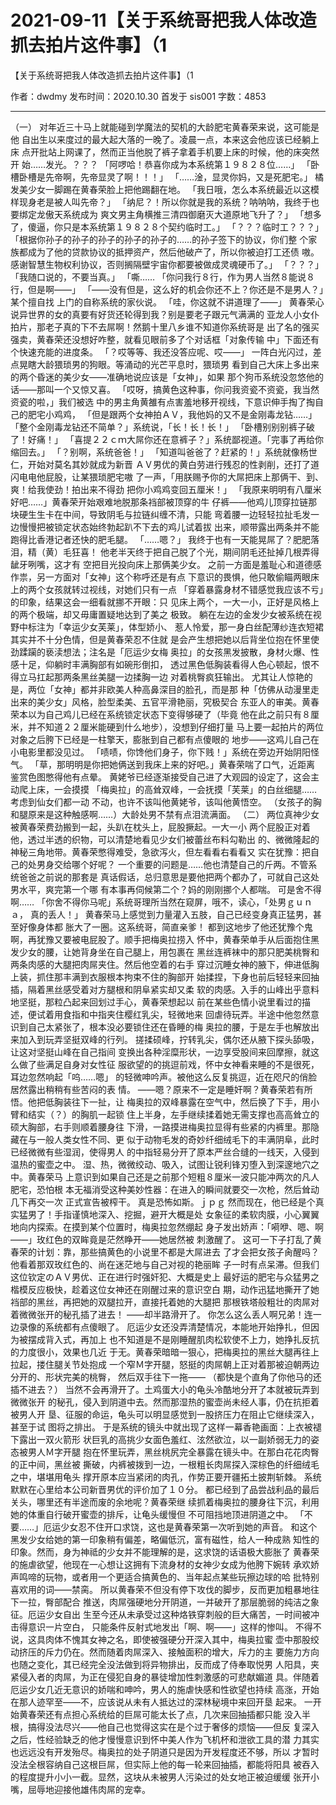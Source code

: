 # 2021-09-11【关于系统哥把我人体改造抓去拍片这件事】（1



【关于系统哥把我人体改造抓去拍片这件事】（1



作者：dwdmy 发布时间：2020.10.30 首发于 sis001 字数：4853
*********************
（一）
对年近三十马上就能碰到学魔法的契机的大龄肥宅黄春荣来说，这可能是他 自出生以来度过的最大起大落的一晚了。凌晨一点，本来这会他应该已经躺上床 点开批站上网课了，然而正当他脱了裤子拿着手机要上床的时候，他的床突然开 始……发光。？？？
「阿啰哈！恭喜你成为本系统第１９８２８位……」
「卧槽卧槽是先帝啊，先帝显灵了啊！！！」
「……淦，显灵你妈，又是死肥宅。」
橘发美少女一脚踢在黄春荣脸上把他踢翻在地。
「我日哦，怎么本系统最近以这模样现身老是被人叫先帝？」
「纳尼？！所以你就是我的系统？呐呐呐，我终于也要绑定龙傲天系统成为 爽文男主角横推三清四御磨灭大道原地飞升了？」
「想多了，傻逼，你只是本系统第１９８２８个契约临时工。」
「？？？临时工？？？」
「根据你孙子的孙子的孙子的孙子的孙子的……的孙子签下的协议，你们整 个家族都成为了他的贷款协议的抵押资产，然后他破产了，所以你被迫打工还债 嗷。感谢智慧生物权利协议，否则搁隔壁宇宙你都要被做成灵魂硬币了。」
「？？？」
「我随口说的，不要当真。」
「嘶……
「你问我行８行，作为男人当然８能说８行，但是啊——」
「——没有但是，这么好的机会你还不上？你还是不是男人？」某个擅自找 上门的自称系统的家伙说。
「哇，你这就不讲道理了——」
黄春荣心说异世界的女的真要有好货还轮得到我？别是要老子跟元气满满的 亚龙人小女仆拍片，那老子真的下不去屌啊！然鹅十里八乡谁不知道你系统哥是 出了名的强买强卖，黄春荣还没想好咋整，就看见眼前多了个对话框「对象传输 中」下面还有个快速充能的进度条。
「？哎等等、我还没答应呢、哎——」
一阵白光闪过，差点晃瞎大龄猥琐男的狗眼。等涌动的光芒平息时，猥琐男 看到自己大床上多出来的两个昏迷的美少女——准确地说应该是「女神」，如果 那个狗币系统没忽悠他的话——那叫一个又惊又喜。
「哎呀，搞黄色这种事，你问我资瓷不资瓷，我当然资瓷的啦，」我们被选 中的男主角黄雒有点害羞地移开视线，下意识伸手掏了掏自己的肥宅小鸡鸡， 「但是跟两个女神拍ＡＶ，我他妈的又不是金刚毒龙钻……」
「整个金刚毒龙钻还不简单？」系统说，「长！长！长！」
「卧槽别别别裤子破了！好痛！」
「喜提２２ｃｍ大屌你还在意裤子？」系统鄙视道。「完事了再给你缩回去。」
「？别啊，系统爸爸！」
「知道叫爸爸了？赶紧的！」系统就像杨世仁，开始对莫名其妙就成为新晋 ＡＶ男优的黄白劳进行残忍的性剥削，还打了道闪电电他屁股，让某猥琐肥宅嗷 了一声，「用朕赐予你的大屌把床上那俩干、到、爽！给我使劲！拍出来不得劲 把你小鸡鸡变回五厘米！」
「我原来明明有八厘米好吧……」黄春荣开始艰难地脱那条裆部被顶穿的牛 仔裤——他鸡儿顶穿拉链那块硬生生卡在中间，导致阴毛与拉链纠缠不清，只能 弯着腰一边轻轻拉扯毛发一边慢慢把被锁定状态始终勃起趴不下去的鸡儿试着拔 出来，顺带露出两条并不能跑得比香港记者还快的肥毛腿。
「……嗯？」
我终于也有一天能晃屌了？肥肥落泪，精（黄）毛狂喜！
他老半天终于把自己脱了个光，期间阴毛还扯掉几根弄得龇牙咧嘴，这才有 空把目光投向床上那俩美少女。
之前一方面是羞耻心和道德感作祟，另一方面对「女神」这个称呼还是有点 下意识的畏惧，他只敢偷瞄两眼床上的两个女孩就转过视线，对她们只有一点 「穿着暴露身材不错感觉我应该不亏」的印象，结果这会一细看就挪不开眼：只 见床上两个，一大一小，正好是风格上的两个极端，却又毋庸置疑地达到了美之 极致。
躺在左边的金发少女被系统在视野中标注为「幸运少女芙莱」，体型娇小、 惹人怜爱，那一身白丝配薄纱连衣短裙其实并不十分色情，但是黄春荣忍不住就 是会产生想把她以后背坐位抱在怀里使劲蹂躏的亵渎想法；注名是「厄运少女梅 奥拉」的女孩黑发披散，身材火爆、性感十足，仰躺时丰满胸部有如碗形倒扣， 透过黑色低胸装看得人色心顿起，恨不得立马扛起那两条黑丝美腿一边揉胸一边 对着桃臀疯狂输出。
尤其让人惊艳的是，两位「女神」都并非欧美人种高鼻深目的脸孔，而是那 种「仿佛从动漫里走出来的美少女」风格，脸型柔美、五官平滑艳丽，究极契合 东亚人的审美。黄春荣本以为自己鸡儿已经在系统锁定状态下变得够硬了（毕竟 他在此之前只有８厘米，并不知道２２厘米能硬到什么地步），没想到仔细打量 马上要一起拍片的两位对象之后胯下已经是一柱擎天，膨胀到自己都有点傻眼的 地步——这鸡儿自己在小电影里都没见过。
「啧啧，你馋他们身子，你下贱！」系统在旁边开始阴阳怪气。
「草，那明明是你把她俩送到我床上来的好吧。」黄春荣喘了口气，近距离 鉴赏色图憋得他有点晕。
黄姥爷已经逐渐接受自己进了大观园的设定了，这会主动爬上床，一会摸摸 「梅奥拉」的高耸双峰，一会抚摸「芙莱」的白丝细腿……考虑到仙女们都一动 不动，也许不该叫他黄姥爷，该叫他黄悟空。
（女孩子的胸和腿原来是这种触感啊……）大龄处男不禁有点泪流满面。
（二）
两位真神少女被黄春荣费劲搬到一起，头趴在枕头上，屁股撅起。一大一小 两个屁股正对着他，透过半透的织物，可以清楚地看见少女们被蕾丝布料勾勒出 的、微微隆起的神秘三角地带。黄春荣憋得难受，急欲泻火，但左看看右看看又 实在犹豫：把自己的处男身交给哪个好呢？
一个重要的问题是……他也清楚自己的斤两。不管系统爸爸之前说的那套是 真话假话，总归意思是要他把两个都办了，可就自己这处男水平，爽完第一个哪 有本事再伺候第二个？妈的刚刚挪个人都喘。
可是舍不得啊……
「你舍不得你马呢」系统哥理所当然在窥屏，哦不，读心，「处男ｇｕｎａ， 真的丢人！」
黄春荣马上感觉到力量灌入五肢，自己已经变身真正猛男，甚至好像身体都 胀大了一圈。这系统哥，简直亲爹！
都到这地步了他还犹豫个鬼啊，再犹豫又要被电屁股了。顺手把梅奥拉捞入 怀中，黄春荣单手从后面抱住黑发少女的腰，让她背身坐在自己腿上，用包裹在 黑丝连裤袜中的那只肥美桃臀和两条肉感的大腿把肉屌夹住。然后他空着的右手 穿过沉睡女神的腋下，伸进低胸上装，抓住那丰满到衣服根本拘束不住的胸部开 始揉捏，下身也前后轻轻来回抽插，隔着黑丝感受着对方腿根和阴阜紧实却又柔 软的肉感。入手的山峰出乎意料地坚挺，那粒凸起来回划过手心，黄春荣想起以 前在某些色情小说里看过的描述，便试着用食指和中指夹住樱红乳尖，轻微地来 回虐待玩弄。半途中他忽然意识到自己太紧张了，根本没必要锁住还在昏睡的梅 奥拉的腰，于是左手也解放出来加入到玩弄坚挺双峰的行列。
搓揉硕峰，拧转乳尖，偶尔还从腋下探头舔吸，让这对坚挺山峰在自己指间 变换出各种淫糜形状，一边享受股间来回摩擦，就这么做了些满足自身对女性征 服欲望的的挑逗前戏，怀中女神看来睡的不是很死，耳边忽然响起「呜……嗯」 的轻微呻吟声。被他这么反复挑逗，近在咫尺的俏脸居然露出稍稍有些苦闷的表 情。
——嗯？原来不一定是睡奸啊？黄春荣若有所悟。他把低胸装往下一扯，让 梅奥拉的双峰暴露在空气中，然后换了下手，用小臂和结实（？）的胸肌一起锁 住上半身，左手继续揉着她无需支撑也高高耸立的硕大胸部，右手则顺着腰身往 下滑，一路摸进梅奥拉显得有些紧的内裤里。那隐藏在与一般人类女性不同、更 似于动物毛发的奇妙纤细绒毛下的丰满阴阜，此时已经微微有些湿润，使得男人 的中指轻易分开了原本严丝合缝的一线天，入侵到温热的蜜壶之中。
湿、热，微微绞动、吸入，试图让锐利锋刃堕入到深邃地穴之中。黄春荣马 上意识到如果自己还是之前那个短粗８厘米一波只能冲两次的凡人肥宅，恐怕根 本无福消受这种美妙性器：在进入的瞬间就要交一次枪，然后耸动几下再交一次 正式宣告被榨干。
真是恐怖如斯。ｊｐｇ
然而现在，他已经是个真实猛男了！手指谨慎地深入、挖掘，避开大概是处 女象征的柔软肉膜，小心翼翼地向内探索。在摸到某个位置时，梅奥拉忽然绷起 身子发出娇声：「嗬咿、嗯、啊——」玫红色的双眸竟是茫然睁开——她居然被 刺激醒了。
这可一下子打乱了黄春荣的计划：靠，那些搞黄色的小说里不都是大屌进去 了才会把女孩子肏醒吗？他看着那双玫红色的、尚在迷茫地与自己对视的艳丽眸 子一时有点呆滞。但我们这位钦定のＡＶ男优、正在进行时强奸犯、大概是史上 最好运的肥宅与众猛男之楷模反应极快，趁着这位女神还在刚醒过来的意识空白 期，动作迅猛地撕开了她裆部的黑丝，再把她的双腿拉开，直接托着她的大腿把 那根铁塔般粗壮的肉屌对着微微张开的秘孔插了进去！
——却半路滑开了。
你怎么这么丢人啊兄弟！连一边录像的系统都有点傻眼了。
厄运少女还没弄清楚情况，本能地开始挣扎，但因为被摆成背入式，再加上 也不知道是不是刚睡醒肌肉松软使不上力，她挣扎反抗的力度很小，效果也几近 于无。黄春荣暗暗一狠心，把梅奥拉的黑丝大腿再往上拉起，搂住腿关节处抱成 一个窄Ｍ字开腿，怒挺的肉屌朝上正对着那被迫朝两边分开的、形状完美的桃臀， 然后双手往下一拖——
（都快是个直角了你他马的还插不进去？）
当然不会再滑开了。土鸡蛋大小的龟头冷酷地分开了本就被玩弄到微微张开 的秘孔，侵入到阴道中去。然而那湿热的蜜壶尚未经人事，仍在抗拒着被男人开 垦、征服的命运，龟头可以明显感觉到一股挤压力在阻止它继续深入，甚至于试 图将之排出。
于是系统的镜头中就出现了这样一幕香艳画面：上衣被褪下露出一双火箭形 状巨乳的高挑少女面色羞红、泫然欲泣，以一副娇弱无力的姿态被男人Ｍ字开腿 抱在怀里玩弄，黑丝桃尻完全暴露在镜头中。在那白花花肉臀的正中间，黑丝被 撕破，内裤被拨到一边，一根粗长肉屌探入深棕色的纤细绒毛之中，堪堪用龟头 撑开原本应当紧闭的肉孔，作势正要开疆拓土披荆斩棘。
系统默默在心里给本公司新晋男优的评价加了１０分。
都已经到了品尝战利品的最后关头，哪里还有半途而废的余地呢？黄春荣继 续抓着梅奥拉的腰身往下沉，利用她的体重自行破开蜜壶的排斥，让龟头缓慢但 不可阻挡地顶进阴道之中。
「不要……」厄运少女忍不住开口求饶，这也是黄春荣第一次听到她的声音。 和这个黑发少女给她的第一印象稍有偏差，略偏低沉，富有磁性，给人一种成熟 知性的印象。然而，身为神祗的少女并不能理解的是，这求饶的话语极大膨胀了 黄春荣的施虐欲望，他现在一心想让这拥有下流身材的女神少女成为他胯下婉转 承欢娇声鸣啼的玩物，或者用一个更适合搞黄色的、当年起点某些玩擦边球的哈 批特别喜欢用的词——禁脔。
所以黄春荣不但没有停下攻伐的脚步，反而更加粗暴地往下一拉，臀部配合 推送，肉屌强硬地分开阴道，一并破开了那层脆弱的纯洁之象征。厄运少女自出 生至今还从未承受过这种烙铁穿刺般的巨大痛苦，一时间被冲击得意识一片空白， 只能条件反射式地发出「啊、啊——」这样的惨叫。
不得不说，这具肉体不愧其女神之名，即使被强硬分开深入其中，梅奥拉蜜 壶中那股绞动挤压的斥力仍在。然而随着肉屌深入、接触面积的增大，斥力的主 要施力方向也随之变化，其已经完全没法做到将异物排出，反而成了侍奉取悦男 人阳具，夹紧侵入者的肉屌，为正在侵犯自身的暴徒增加性刺激感的可悲献媚道 具。伴随着厄运少女几近无意识的娇喘和呻吟，男人的施虐快感和性欲望也持续 高涨，开始在那人迹罕至——不，应该说从未有人抵达过的深林秘境中来回开垦 起来。
一开始黄春荣还有点担心系统给的巨屌可能太长了点，几次来回抽插都只能 没入半根，搞得没法尽兴——他自己也觉得这实在是个过于奢侈的烦恼——但反 复深入之后，性经验缺乏的他才慢慢意识到怀中美人作为飞机杯和泄欲工具的潜 力其实也远远没有开发殆尽。梅奥拉的处子阴道只是因为开发程度还不够，所以 才暂时没法全根容纳自己这根巨屌，但实际上他的每一轮来回抽插，都能将阳具 被吞入的程度提升小小一截。显然，这块从未被男人污染过的处女地正被迫缓缓 张开小嘴，屈辱地迎接他雄伟肉屌的宠幸。



